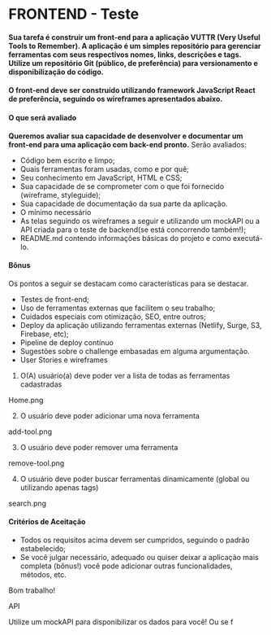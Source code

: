 # FRONTEND - Teste

#### Sua tarefa é construir um front-end para a aplicação VUTTR (Very Useful Tools to Remember). A aplicação é um simples repositório para gerenciar ferramentas com seus respectivos nomes, links, descrições e tags. Utilize um repositório Git (público, de preferência) para versionamento e disponibilização do código.

#### O front-end deve ser construído utilizando framework JavaScript React de preferência, seguindo os wireframes apresentados abaixo.

#### O que será avaliado

**Queremos avaliar sua capacidade de desenvolver e documentar um front-end para uma aplicação com back-end pronto.** Serão avaliados:

- Código bem escrito e limpo;
- Quais ferramentas foram usadas, como e por quê;
- Seu conhecimento em JavaScript, HTML e CSS;
- Sua capacidade de se comprometer com o que foi fornecido (wireframe, styleguide);
- Sua capacidade de documentação da sua parte da aplicação.
- O mínimo necessário
- As telas seguindo os wireframes a seguir e utilizando um mockAPI ou a API criada para o teste de backend(se está concorrendo também!);
- README.md contendo informações básicas do projeto e como executá-lo.

#### Bônus

Os pontos a seguir se destacam como características para se destacar.

- Testes de front-end;
- Uso de ferramentas externas que facilitem o seu trabalho;
- Cuidados especiais com otimização, SEO, entre outros;
- Deploy da aplicação utilizando ferramentas externas (Netlify, Surge, S3, Firebase, etc);
- Pipeline de deploy contínuo
- Sugestões sobre o challenge embasadas em alguma argumentação.
- User Stories e wireframes

1. O(A) usuário(a) deve poder ver a lista de todas as ferramentas cadastradas

Home.png

2. O usuário deve poder adicionar uma nova ferramenta

add-tool.png

3. O usuário deve poder remover uma ferramenta

remove-tool.png

4. O usuário deve poder buscar ferramentas dinamicamente (global ou utilizando apenas tags)

search.png

#### Critérios de Aceitação

- Todos os requisitos acima devem ser cumpridos, seguindo o padrão estabelecido;
- Se você julgar necessário, adequado ou quiser deixar a aplicação mais completa (bônus!) você pode adicionar outras funcionalidades, métodos, etc.

Bom trabalho!

API

Utilize um mockAPI para disponibilizar os dados para você! Ou se f
